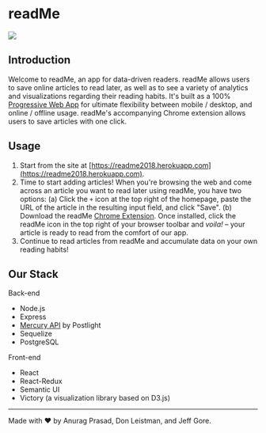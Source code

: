 # readMe

![](https://github.com/DJA1802/readMe/web-app/public/icon-512.png)

## Introduction

Welcome to readMe, an app for data-driven readers. readMe allows users to save online articles to read later, as well as to see a variety of analytics and visualizations regarding their reading habits. It's built as a 100% [Progressive Web App](https://developers.google.com/web/progressive-web-apps/) for ultimate flexibility between mobile / desktop, and online / offline usage. readMe's accompanying Chrome extension allows users to save articles with one click.

## Usage

1.  Start from the site at [https://readme2018.herokuapp.com](https://readme2018.herokuapp.com).
2.  Time to start adding articles! When you're browsing the web and come across an article you want to read later using readMe, you have two options:
    (a) Click the `+` icon at the top right of the homepage, paste the URL of the article in the resulting input field, and click "Save".
    (b) Download the readMe [Chrome Extension](https://chrome.google.com/webstore/search/readme%20browser%20extension?hl=en-US). Once installed, click the readMe icon in the top right of your browser toolbar and _voila!_ – your article is ready to read from the comfort of our app.
3.  Continue to read articles from readMe and accumulate data on your own reading habits!

## Our Stack

Back-end

- Node.js
- Express
- [Mercury API](https://mercury.postlight.com/web-parser/) by Postlight
- Sequelize
- PostgreSQL

Front-end

- React
- React-Redux
- Semantic UI
- Victory (a visualization library based on D3.js)

---

Made with ❤️️ by Anurag Prasad, Don Leistman, and Jeff Gore.
